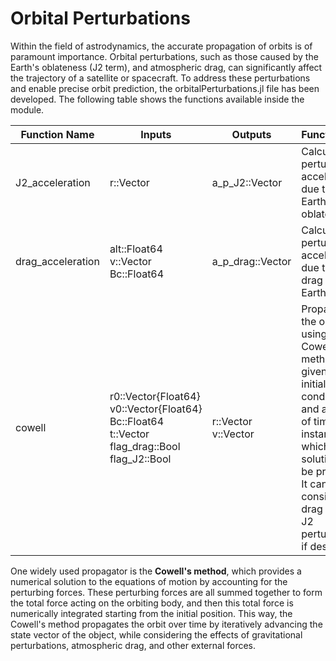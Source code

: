 # Orbital Perturbations

Within the field of astrodynamics, the accurate propagation of orbits is of paramount importance. Orbital perturbations, such as those caused by the Earth's oblateness (J2 term), and atmospheric drag, can significantly affect the trajectory of a satellite or spacecraft. To address these perturbations and enable precise orbit prediction, the orbitalPerturbations.jl file has been developed. The following table shows the functions available inside the module.

| Function Name        | Inputs                                                                                     | Outputs                | Functionality                                                                                             |
|----------------------|--------------------------------------------------------------------------------------------|------------------------|-----------------------------------------------------------------------------------------------------------|
| J2_acceleration      | r::Vector                                                                                 | a_p_J2::Vector         | Calculate the perturbation acceleration due to the Earth's oblateness.                                    |
| drag_acceleration    | alt::Float64<br>v::Vector<br>Bc::Float64                                                   | a_p_drag::Vector       | Calculate the perturbation acceleration due to the drag on Earth.                                         |
| cowell               | r0::Vector{Float64}<br>v0::Vector{Float64}<br>Bc::Float64<br>t::Vector<br>flag_drag::Bool<br>flag_J2::Bool | r::Vector<br>v::Vector | Propagate the orbit using Cowell's method given the initial conditions and a vector of time instants for which the solution will be provided. It can consider the drag and/or J2 perturbations if desired. |

One widely used propagator is the **Cowell's method**, which provides a numerical solution to the equations of motion by accounting for the perturbing forces. These perturbing forces are all summed together to form the total force acting on the orbiting body, and then this total force is numerically integrated starting from the initial position. This way, the Cowell's method propagates the orbit over time by iteratively advancing the state vector of the object, while considering the effects of gravitational perturbations, atmospheric drag, and other external forces.